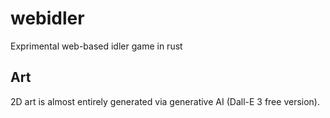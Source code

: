 # webidler

Exprimental web-based idler game in rust

## Art

2D art is almost entirely generated via generative AI (Dall-E 3 free version).
